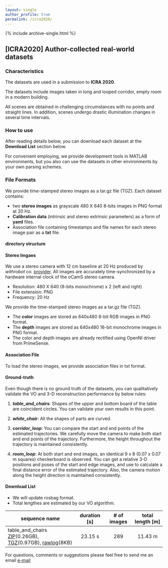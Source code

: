 ```yaml
---
layout: single
author_profile: true
permalink: /icra2020/
---
```


{% include archive-single.html %}
## [ICRA2020] Author-collected real-world datasets
### Characteristics
The datasets are used in a submission to **ICRA 2020**.

The datasets include images taken in long and looped corridor, empty room in a modern building.  

All scenes are obtained in challenging circumstances with no points and straight lines. In addition, scenes undergo drastic illumination changes in several time intervals.

### How to use
After reading details below, you can download each dataset at the **Download List** section below.

For convenient employing, we provide development tools in MATLAB environments, but you also can use the datasets in other environments by your own parsing schemes.

### File Formats
We provide time-stamped stereo images as a tar.gz file (TGZ). Each dataset contains:
* two **stereo images** as grayscale 480 X 640 8-bits images in PNG format at 20 Hz.
* **Calibration data** (intrinsic and stereo extrinsic parameters) as a form of **yaml** files.
* Association file containing timestamps and file names for each stereo image pair as a **txt** file.

#### directory structure

#### Stereo Imgaes
We use a stereo camera with 12 cm baseline at 20 Hz produced by *withrobot co.* [provider][provider]. 
All images are accurately time-synchronized by a hardware internal clock of the oCamS stereo camera. 

* Resolution: 480 X 640 (8-bits monochrome) x 2 (left and right)
* File extension: PNG
* Frequency: 20 Hz

We provide the time-stamped stereo images as a tar.gz file (TGZ). 

* The **color** images are stored as 640x480 8-bit RGB images in PNG format.
* The **depth** images are stored as 640x480 16-bit monochrome images in PNG format.
* The color and depth images are already rectified using OpenNI driver from PrimeSense.

#### Association File
To load the stereo images, we provide association files in txt format.

#### Ground-truth
Even though there is no ground truth of the datasets, you can qualitatively validate the VO and 3-D reconstruction performance by below rules:

1. ***table_and_chairs***: Shapes of the upper and bottom board of the table are coincident circles. You can validate your own results in this point. 

2. ***white_chair***: All the shapes of parts are curved.

2. ***corridor_loop***: You can compare the start and end points of the estimated trajectories. We carefully move the camera to make both start and end points of the trajectory. Furthermore, the height throughout the trajectory is maintained consistently.

3. ***room_loop***: At both start and end images, an identical 9 x 8 (0.07 x 0.07 m squares) checkerboard is observed. You can get a relative 3-D positions and poses of the start and edge images, and use to calculate a final distance error of the estimated trajectory. Also, the camera motion along the height direction is maintained consistently.

#### Download List
* We will update rosbag format.
* Total lengthes are estimated by our VO algorithm.

| sequence name | duration [s] | # of images | total length [m] |
|---------------|:--------:|:--------:|:--------:|
| table_and_chairs <br> [ZIP][zip_table_and_chairs](0.26GB), [TGZ][zip_table_and_chairs](0.97GB), [rawlog][rawlog_table_and_chairs](8KB) | 23.15 s | 289 | 11.43 m |


For questions, comments or suggestions please feel free to send me an email [e-mail][myemail]

[provider]: https://github.com/withrobot/oCams
[dataset_dummy]: http://larr.snu.ac.kr/changhyeon/dummy.txt
[zip_table_and_chairs]: http://larr.snu.ac.kr/changhyeon/icra2020_table_and_chairs.zip
[tar_table_and_chairs]: http://larr.snu.ac.kr/changhyeon/icra2020_table_and_chairs.zip
[rawlog_table_and_chairs]: http://larr.snu.ac.kr/changhyeon/icra2020_table_and_chairs.zip



[zip_white_chair]: http://larr.snu.ac.kr/changhyeon/icra2020_white_chair.zip
[zip_room_loop]: http://larr.snu.ac.kr/changhyeon/icra2020_room_loop.zip
[zip_corridor_loop]: http://larr.snu.ac.kr/changhyeon/icra2020_corridor_loop.zip
[myemail]: mailto:hyun91015@gmail.com
